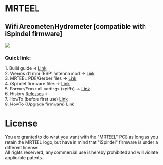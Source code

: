 # MRTEEL
<h2> Wifi Areometer/Hydrometer [compatible with iSpindel firmware] </h2>



<img src='https://github.com/tedelm/MRTEEL/blob/master/IMG/PDB_v2.2.PNG'>


<h3>Quick link:</h3>
1. Build guide -> <a href='https://github.com/tedelm/MRTEEL/blob/master/MRTEELBuildGuide.md'>Link</a></br>
2. Wemos d1 mini (ESP) antenna mod -> <a href='https://github.com/tedelm/MRTEEL/blob/master/WemosD1MiniAntennaHack.md'>Link</a></br>
3. MRTEEL PDB/Gerber files -> <a href='https://github.com/tedelm/MRTEEL/blob/master/MRTEELPCBGerber.md'>Link</a></br>
4. iSpindel firmware files -> <a href='https://github.com/universam1/iSpindel/releases' target='_blank'>Link</a></br>
5. Format/Erase all settings (spiffs) -> <a href='https://github.com/tedelm/MRTEEL/blob/master/FormatSPIFFS.md'>Link</a></br>
6. History <a href='https://github.com/tedelm/MRTEEL/releases'>Releases</a> <--</br>
7. HowTo (before first use) <a href='https://github.com/tedelm/MRTEEL/blob/master/userguide_en.md'> Link</a></br>
8. HowTo (Upgrade firmware) <a href='https://github.com/tedelm/MRTEEL/blob/master/upgradeFW.md'> Link </a>


# License
You are granted to do what you want with the "MRTEEL" PCB as long as you retain the MRTEEL logo, but have in mind that "iSpindel" firmware is under a different license:</br>
All rights reserverd, any commercial use is hereby prohibited and will violate applicable patents.


